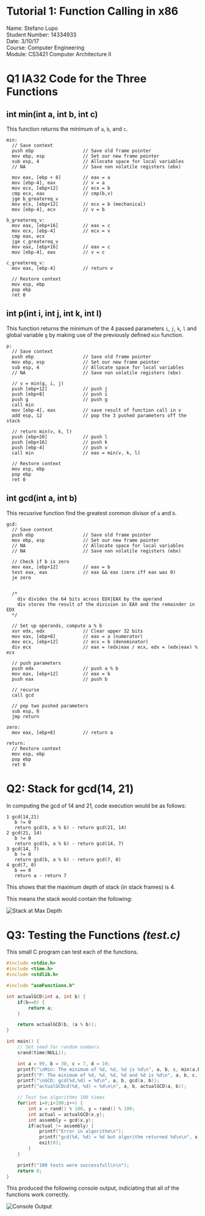 # Tutorial 1: Function Calling in x86
Name: Stefano Lupo   
Student Number: 14334933   
Date: 3/10/17   
Course: Computer Engineering   
Module: CS3421 Computer Architecture II   
   

# Q1 IA32 Code for the Three Functions
## int min(int a, int b, int c)
This function returns the minimum of `a`, `b`, and `c`.
```Assembly
min:
  // Save context
  push ebp                  // Save old frame pointer
  mov ebp, esp              // Set our new frame pointer
  sub esp, 4                // Allocate space for local variables
  // NA                     // Save non volatile registers (ebx)
  
  mov eax, [ebp + 8]        // eax = a
  mov [ebp-4], eax          // v = a
  mov ecx, [ebp+12]         // ecx = b
  cmp ecx, eax              // cmp(b,v)
  jge b_greatereq_v
  mov ecx, [ebp+12]         // ecx = b (mechanical)
  mov [ebp-4], ecx          // v = b

b_greatereq_v:
  mov eax, [ebp+16]         // eax = c
  mov ecx, [ebp-4]          // ecx = v
  cmp eax, ecx
  jge c_greatereq_v
  mov eax, [ebp+16]         // eax = c
  mov [ebp-4], eax          // v = c

c_greatereq_v:
  mov eax, [ebp-4]          // return v

  // Restore context
  mov esp, ebp
  pop ebp
  ret 0
```


## int p(int i, int j, int k, int l)
This function returns the minimum of the 4 passed parameters `i`, `j`, `k`, `l` and global variable `g` by making use of the previously defined `min` function.

```Assembly
p: 
  // Save context
  push ebp                  // Save old frame pointer
  mov ebp, esp              // Set our new frame pointer
  sub esp, 4                // Allocate space for local variables
  // NA                     // Save non volatile registers (ebx)

  // v = min(g, i, j)
  push [ebp+12]             // push j
  push [ebp+8]              // push i         
  push g                    // push g
  call min
  mov [ebp-4], eax          // save result of function call in v
  add esp, 12               // pop the 3 pushed parameters off the stack

  // return min(v, k, l)
  push [ebp+20]             // push l
  push [ebp+16]             // push k
  push [ebp-4]              // push v
  call min                  // eax = min(v, k, l) 

  // Restore context
  mov esp, ebp
  pop ebp
  ret 0
```

## int gcd(int a, int b)
This recusrive function find the greatest common divisor of `a` and `b`.   
```Assembly
gcd: 
  // Save context
  push ebp                  // Save old frame pointer
  mov ebp, esp              // Set our new frame pointer
  // NA                     // Allocate space for local variables
  // NA                     // Save non volatile registers (ebx)

  // Check if b is zero
  mov eax, [ebp+12]         // eax = b
  test eax, eax             // eax && eax (zero iff eax was 0)
  je zero


  /*
    div divides the 64 bits across EDX|EAX by the operand
    div stores the result of the division in EAX and the remainder in EDX
  */

  // Set up operands, compute a % b
  xor edx, edx              // Clear upper 32 bits
  mov eax, [ebp+8]          // eax = a (numerator)
  mov ecx, [ebp+12]         // ecx = b (denominator)
  div ecx                   // eax = (edx|eax / ecx, edx = (edx|eax) % ecx

  // push parameters
  push edx                  // push a % b
  mov eax, [ebp+12]         // eax = b
  push eax                  // push b

  // recurse
  call gcd

  // pop two pushed parameters
  sub esp, 8
  jmp return
 
zero:
  mov eax, [ebp+8]          // return a

return: 
  // Restore context
  mov esp, ebp
  pop ebp
  ret 0
```


# Q2: Stack for gcd(14, 21)
In computing the gcd of 14 and 21, code execution would be as follows:
```
1 gcd(14,21)
   b != 0
   return gcd(b, a % b) - return gcd(21, 14)
2 gcd(21, 14)
   b != 0
   return gcd(b, a % b) - return gcd(14, 7)
3 gcd(14, 7)
   b != 0
   return gcd(b, a % b) - return gcd(7, 0)
4 gcd(7, 0)
   b == 0
   return a - return 7
```
   
This shows that the maximum depth of stack (in stack frames) is 4.
   
This means the stack would contain the following:

![Stack at Max Depth](stack_max_depth.png)

# Q3: Testing the Functions *(test.c)*
This small C program can test each of the functions.   
```c
#include <stdio.h>
#include <time.h>
#include <stdlib.h>

#include "asmFunctions.h"

int actualGCD(int a, int b) {
    if(b==0) {
        return a;
    }

    return actualGCD(b, (a % b));
}

int main() {
    // Set seed for random numbers
    srand(time(NULL));

    int a = 99, b = 30, c = 7, d = 10;
    printf("\nMin: The minimum of %d, %d, %d is %d\n", a, b, c, min(a,b,c));
    printf("P: The minimum of %d, %d, %d, %d and %d is %d\n", a, b, c, d, g, p(a,b,c,d));
    printf("\nGCD: gcd(%d,%d) = %d\n", a, b, gcd(a, b));
    printf("actualGCDcd(%d, %d) = %d\n\n", a, b, actualGCD(a, b));

    // Test two algorithms 100 times
    for(int i=0;i<100;i++) {
        int x = rand() % 100, y = rand() % 100;
        int actual = actualGCD(x,y);
        int assembly = gcd(x,y);
        if(actual != assembly) {
            printf("Error in algorithm\n");
            printf("gcd(%d, %d) = %d but algorithm returned %d\n\n", x, y, actual, assembly);
            exit(0);
        } 
    }   

    printf("100 tests were successfull\n\n");   
    return 0;
}
```
   
This produced the following console output, indiciating that all of the functions work correctly.
   
![Console Output](console_output.png)

